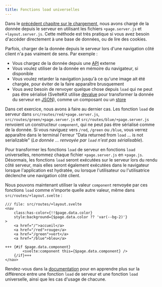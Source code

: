 ```yaml
---
title: Fonctions load universelles
---
```


Dans le [précédent chapitre sur le chargement](page-data), nous avons chargé de la donnée depuis le serveur en utilisant les fichiers `+page.server.js` et `+layout.server.js`. Cette méthode est très pratique si vous avez besoin d'accéder directement à une base de données, ou de lire des cookies.

Parfois, charger de la donnée depuis le serveur lors d'une navigation côté client n'a pas vraiment de sens. Par exemple :

- Vous chargez de la donnée depuis une <span class="vo">[API](SVELTE_SITE_URL/docs/development#api)</span> externe
- Vous voulez utiliser de la donnée en mémoire du navigateur, si disponible
- Vous voulez retarder la navigation jusqu'à ce qu'une image ait été chargée, pour éviter de la faire apparaître brusquement
- Vous avez besoin de renvoyer quelque chose depuis `load` qui ne peut pas être sérialisé (SvelteKit utilise [devalue](https://github.com/Rich-Harris/devalue) pour transformer la donnée du serveur en <span class="vo">[JSON](SVELTE_SITE_URL/docs/web#json)</span>), comme un composant ou un <span class="vo">[store](SVELTE_SITE_URL/docs/sveltejs#store)</span>

Dans cet exercice, nous avons à faire au dernier cas. Les fonction `load` de serveur dans `src/routes/red/+page.server.js`, `src/routes/green/+page.server.js` et `src/routes/blue/+page.server.js` renvoient un constructeur `component`, qui ne peut pas être sérialisé comme de la donnée. Si vous naviguez vers `/red`, `/green` ou `/blue`, vous verrez apparaître dans le terminal l'erreur "Data returned from `load` ... is not serializable" (_La donnée ... renvoyée par `load` n'est pas sérialisable_).

Pour transformer les fonctions `load` de serveur en fonctions `load` universelles, renommez chaque fichier `+page.server.js` en `+page.js`. Désormais, les fonctions `load` seront exécutées sur le serveur lors du rendu côté serveur, mais elles seront également exécutées dans le navigateur lorsque l'application est hydratée, ou lorsque l'utilisateur ou l'utilisatrice déclenche une navigation côté client.

Nous pouvons maintenant utiliser la valeur `component` renvoyée par ces fonctions `load` comme n'importe quelle autre valeur, même dans `src/routes/+layout.svelte` :

```svelte
/// file: src/routes/+layout.svelte
<nav
	class:has-color={!!$page.data.color}
	style:background={$page.data.color ?? 'var(--bg-2)'}
>
	<a href="/">accueil</a>
	<a href="/red">rouge</a>
	<a href="/green">vert</a>
	<a href="/blue">bleu</a>

+++	{#if $page.data.component}
		<svelte:component this={$page.data.component} />
	{/if}+++
</nav>
```

Rendez-vous dans la [documentation](KIT_SITE_URL/docs/load#universal-vs-server) pour en apprendre plus sur la différence entre une fonction `load` de serveur et une fonction `load` universelle, ainsi que les cas d'usage de chacune.

